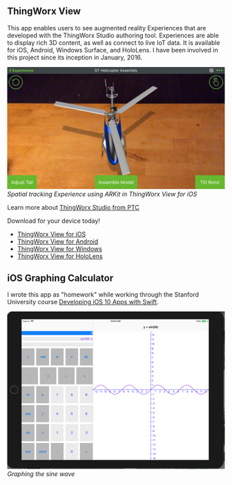 ## ThingWorx View 

This app enables users to see augmented reality Experiences that are developed with the ThingWorx Studio authoring tool.  Experiences are able to display rich 3D content, as well as connect to live IoT data.  It is available for iOS, Android, Windows Surface, and HoloLens.  I have been involved in this project since its inception in January, 2016.

![](images/iOS_View.png)
*Spatial tracking Experience using ARKit in ThingWorx View for iOS*

Learn more about [ThingWorx Studio from PTC](https://www.ptc.com/en/products/augmented-reality/thingworx-studio)

Download for your device today!
* [ThingWorx View for iOS](https://itunes.apple.com/us/app/thingworx-view/id1076700285?mt=8)
* [ThingWorx View for Android](https://play.google.com/store/apps/details?id=com.ptc.vuforiaview&hl=en_US)
* [ThingWorx View for Windows](https://www.microsoft.com/en-us/store/p/thingworx-view/9nblggh54wk8?activetab=pivot%3aoverviewtab)
* [ThingWorx View for HoloLens](https://www.microsoft.com/en-us/store/p/thingworx-view-for-hololens/9nblggh555tt?activetab=pivot%3aoverviewtab)

## iOS Graphing Calculator

I wrote this app as "homework" while working through the Stanford University course [Developing iOS 10 Apps with Swift](https://itunes.apple.com/us/course/developing-ios-10-apps-with-swift/id1198467120).

![](images/iOS_Graphing_Calculator.png)
*Graphing the sine wave*

